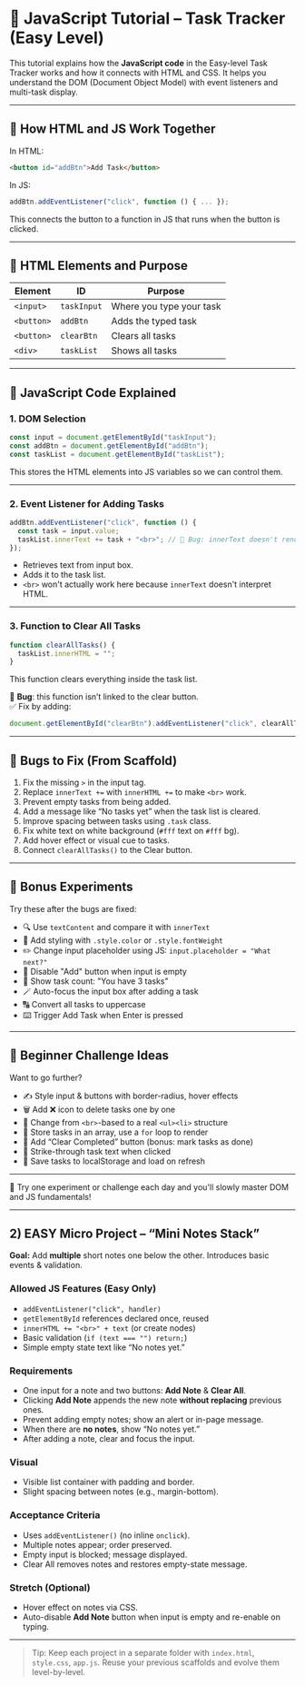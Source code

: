 # 📘 JavaScript Tutorial – Task Tracker (Easy Level)

This tutorial explains how the **JavaScript code** in the Easy-level Task Tracker works and how it connects with HTML and CSS. It helps you understand the DOM (Document Object Model) with event listeners and multi-task display.

---

## 🔗 How HTML and JS Work Together

In HTML:
```html
<button id="addBtn">Add Task</button>
```

In JS:
```js
addBtn.addEventListener("click", function () { ... });
```

This connects the button to a function in JS that runs when the button is clicked.

---

## 📁 HTML Elements and Purpose

| Element | ID | Purpose |
|--------|----|---------|
| `<input>` | `taskInput` | Where you type your task |
| `<button>` | `addBtn` | Adds the typed task |
| `<button>` | `clearBtn` | Clears all tasks |
| `<div>` | `taskList` | Shows all tasks |

---

## 🧠 JavaScript Code Explained

### 1. DOM Selection
```js
const input = document.getElementById("taskInput");
const addBtn = document.getElementById("addBtn");
const taskList = document.getElementById("taskList");
```
This stores the HTML elements into JS variables so we can control them.

---

### 2. Event Listener for Adding Tasks
```js
addBtn.addEventListener("click", function () {
  const task = input.value;
  taskList.innerText += task + "<br>"; // 🐞 Bug: innerText doesn't render <br>
});
```
- Retrieves text from input box.
- Adds it to the task list.
- `<br>` won't actually work here because `innerText` doesn't interpret HTML.

---

### 3. Function to Clear All Tasks
```js
function clearAllTasks() {
  taskList.innerHTML = "";
}
```
This function clears everything inside the task list.

🛑 **Bug**: this function isn’t linked to the clear button.  
✅ Fix by adding:
```js
document.getElementById("clearBtn").addEventListener("click", clearAllTasks);
```

---

## 🐞 Bugs to Fix (From Scaffold)

1. Fix the missing `>` in the input tag.
2. Replace `innerText +=` with `innerHTML +=` to make `<br>` work.
3. Prevent empty tasks from being added.
4. Add a message like “No tasks yet” when the task list is cleared.
5. Improve spacing between tasks using `.task` class.
6. Fix white text on white background (`#fff` text on `#fff` bg).
7. Add hover effect or visual cue to tasks.
8. Connect `clearAllTasks()` to the Clear button.

---

## 🧪 Bonus Experiments

Try these after the bugs are fixed:

- 🔍 Use `textContent` and compare it with `innerText`
- 🎨 Add styling with `.style.color` or `.style.fontWeight`
- ✏️ Change input placeholder using JS: `input.placeholder = "What next?"`
- 🚫 Disable "Add" button when input is empty
- 🔁 Show task count: "You have 3 tasks"
- 🪄 Auto-focus the input box after adding a task
- 🔠 Convert all tasks to uppercase
- ⌨️ Trigger Add Task when Enter is pressed

---

## 🎯 Beginner Challenge Ideas

Want to go further?

- ✍️ Style input & buttons with border-radius, hover effects
- 🗑️ Add ❌ icon to delete tasks one by one
- 📝 Change from `<br>`-based to a real `<ul><li>` structure
- 🧠 Store tasks in an array, use a `for` loop to render
- 🧹 Add “Clear Completed” button (bonus: mark tasks as done)
- 🎯 Strike-through task text when clicked
- 💾 Save tasks to localStorage and load on refresh

---

👋 Try one experiment or challenge each day and you'll slowly master DOM and JS fundamentals!

---

## 2) EASY Micro Project – “Mini Notes Stack”

**Goal:** Add **multiple** short notes one below the other. Introduces basic events & validation.

### Allowed JS Features (Easy Only)
- `addEventListener("click", handler)`
- `getElementById` references declared once, reused
- `innerHTML += "<br>" + text` (or create nodes)
- Basic validation (`if (text === "") return;`)
- Simple empty state text like “No notes yet.”

### Requirements
- One input for a note and two buttons: **Add Note** & **Clear All**.
- Clicking **Add Note** appends the new note **without replacing** previous ones.
- Prevent adding empty notes; show an alert or in-page message.
- When there are **no notes**, show “No notes yet.”
- After adding a note, clear and focus the input.

### Visual
- Visible list container with padding and border.
- Slight spacing between notes (e.g., margin-bottom).

### Acceptance Criteria
- Uses `addEventListener()` (no inline `onclick`).
- Multiple notes appear; order preserved.
- Empty input is blocked; message displayed.
- Clear All removes notes and restores empty-state message.

### Stretch (Optional)
- Hover effect on notes via CSS.
- Auto-disable **Add Note** button when input is empty and re-enable on typing.

---

> Tip: Keep each project in a separate folder with `index.html`, `style.css`, `app.js`. Reuse your previous scaffolds and evolve them level-by-level.
